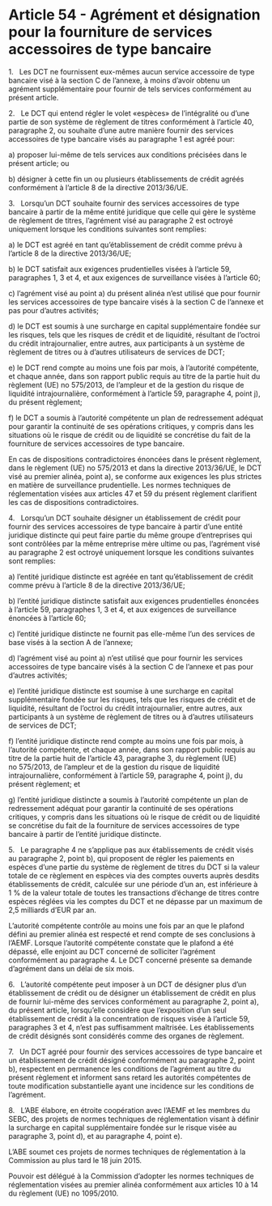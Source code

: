 # Article 54 - Agrément et désignation pour la fourniture de services accessoires de type bancaire


1.   Les DCT ne fournissent eux-mêmes aucun service accessoire de type bancaire visé à la section C de l’annexe, à moins d’avoir obtenu un agrément supplémentaire pour fournir de tels services conformément au présent article.

2.   Le DCT qui entend régler le volet «espèces» de l’intégralité ou d’une partie de son système de règlement de titres conformément à l’article 40, paragraphe 2, ou souhaite d’une autre manière fournir des services accessoires de type bancaire visés au paragraphe 1 est agréé pour:

a) proposer lui-même de tels services aux conditions précisées dans le présent article; ou

b) désigner à cette fin un ou plusieurs établissements de crédit agréés conformément à l’article 8 de la directive 2013/36/UE.

3.   Lorsqu’un DCT souhaite fournir des services accessoires de type bancaire à partir de la même entité juridique que celle qui gère le système de règlement de titres, l’agrément visé au paragraphe 2 est octroyé uniquement lorsque les conditions suivantes sont remplies:

a) le DCT est agréé en tant qu’établissement de crédit comme prévu à l’article 8 de la directive 2013/36/UE;

b) le DCT satisfait aux exigences prudentielles visées à l’article 59, paragraphes 1, 3 et 4, et aux exigences de surveillance visées à l’article 60;

c) l’agrément visé au point a) du présent alinéa n’est utilisé que pour fournir les services accessoires de type bancaire visés à la section C de l’annexe et pas pour d’autres activités;

d) le DCT est soumis à une surcharge en capital supplémentaire fondée sur les risques, tels que les risques de crédit et de liquidité, résultant de l’octroi du crédit intrajournalier, entre autres, aux participants à un système de règlement de titres ou à d’autres utilisateurs de services de DCT;

e) le DCT rend compte au moins une fois par mois, à l’autorité compétente, et chaque année, dans son rapport public requis au titre de la partie huit du règlement (UE) no 575/2013, de l’ampleur et de la gestion du risque de liquidité intrajournalière, conformément à l’article 59, paragraphe 4, point j), du présent règlement;

f) le DCT a soumis à l’autorité compétente un plan de redressement adéquat pour garantir la continuité de ses opérations critiques, y compris dans les situations où le risque de crédit ou de liquidité se concrétise du fait de la fourniture de services accessoires de type bancaire.

En cas de dispositions contradictoires énoncées dans le présent règlement, dans le règlement (UE) no 575/2013 et dans la directive 2013/36/UE, le DCT visé au premier alinéa, point a), se conforme aux exigences les plus strictes en matière de surveillance prudentielle. Les normes techniques de réglementation visées aux articles 47 et 59 du présent règlement clarifient les cas de dispositions contradictoires.

4.   Lorsqu’un DCT souhaite désigner un établissement de crédit pour fournir des services accessoires de type bancaire à partir d’une entité juridique distincte qui peut faire partie du même groupe d’entreprises qui sont contrôlées par la même entreprise mère ultime ou pas, l’agrément visé au paragraphe 2 est octroyé uniquement lorsque les conditions suivantes sont remplies:

a) l’entité juridique distincte est agréée en tant qu’établissement de crédit comme prévu à l’article 8 de la directive 2013/36/UE;

b) l’entité juridique distincte satisfait aux exigences prudentielles énoncées à l’article 59, paragraphes 1, 3 et 4, et aux exigences de surveillance énoncées à l’article 60;

c) l’entité juridique distincte ne fournit pas elle-même l’un des services de base visés à la section A de l’annexe;

d) l’agrément visé au point a) n’est utilisé que pour fournir les services accessoires de type bancaire visés à la section C de l’annexe et pas pour d’autres activités;

e) l’entité juridique distincte est soumise à une surcharge en capital supplémentaire fondée sur les risques, tels que les risques de crédit et de liquidité, résultant de l’octroi du crédit intrajournalier, entre autres, aux participants à un système de règlement de titres ou à d’autres utilisateurs de services de DCT;

f) l’entité juridique distincte rend compte au moins une fois par mois, à l’autorité compétente, et chaque année, dans son rapport public requis au titre de la partie huit de l’article 43, paragraphe 3, du règlement (UE) no 575/2013, de l’ampleur et de la gestion du risque de liquidité intrajournalière, conformément à l’article 59, paragraphe 4, point j), du présent règlement; et

g) l’entité juridique distincte a soumis à l’autorité compétente un plan de redressement adéquat pour garantir la continuité de ses opérations critiques, y compris dans les situations où le risque de crédit ou de liquidité se concrétise du fait de la fourniture de services accessoires de type bancaire à partir de l’entité juridique distincte.

5.   Le paragraphe 4 ne s’applique pas aux établissements de crédit visés au paragraphe 2, point b), qui proposent de régler les paiements en espèces d’une partie du système de règlement de titres du DCT si la valeur totale de ce règlement en espèces via des comptes ouverts auprès desdits établissements de crédit, calculée sur une période d’un an, est inférieure à 1 % de la valeur totale de toutes les transactions d’échange de titres contre espèces réglées via les comptes du DCT et ne dépasse par un maximum de 2,5 milliards d’EUR par an.

L’autorité compétente contrôle au moins une fois par an que le plafond défini au premier alinéa est respecté et rend compte de ses conclusions à l’AEMF. Lorsque l’autorité compétente constate que le plafond a été dépassé, elle enjoint au DCT concerné de solliciter l’agrément conformément au paragraphe 4. Le DCT concerné présente sa demande d’agrément dans un délai de six mois.

6.   L’autorité compétente peut imposer à un DCT de désigner plus d’un établissement de crédit ou de désigner un établissement de crédit en plus de fournir lui-même des services conformément au paragraphe 2, point a), du présent article, lorsqu’elle considère que l’exposition d’un seul établissement de crédit à la concentration de risques visée à l’article 59, paragraphes 3 et 4, n’est pas suffisamment maîtrisée. Les établissements de crédit désignés sont considérés comme des organes de règlement.

7.   Un DCT agréé pour fournir des services accessoires de type bancaire et un établissement de crédit désigné conformément au paragraphe 2, point b), respectent en permanence les conditions de l’agrément au titre du présent règlement et informent sans retard les autorités compétentes de toute modification substantielle ayant une incidence sur les conditions de l’agrément.

8.   L’ABE élabore, en étroite coopération avec l’AEMF et les membres du SEBC, des projets de normes techniques de réglementation visant à définir la surcharge en capital supplémentaire fondée sur le risque visée au paragraphe 3, point d), et au paragraphe 4, point e).

L’ABE soumet ces projets de normes techniques de réglementation à la Commission au plus tard le 18 juin 2015.

Pouvoir est délégué à la Commission d’adopter les normes techniques de réglementation visées au premier alinéa conformément aux articles 10 à 14 du règlement (UE) no 1095/2010.
